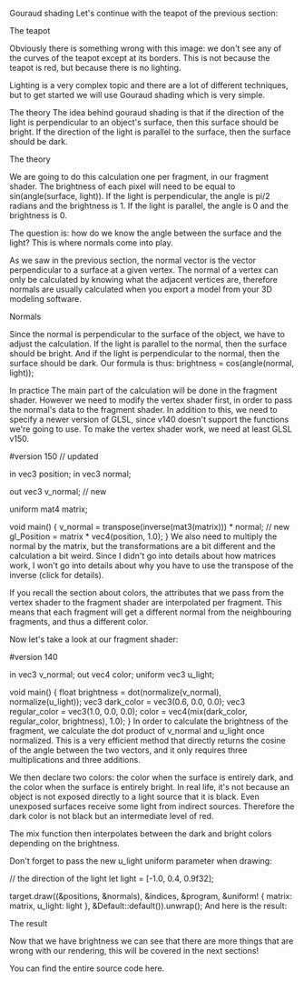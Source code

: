 Gouraud shading
Let's continue with the teapot of the previous section:

The teapot

Obviously there is something wrong with this image: we don't see any of the curves of the teapot except at its borders. This is not because the teapot is red, but because there is no lighting.

Lighting is a very complex topic and there are a lot of different techniques, but to get started we will use Gouraud shading which is very simple.

The theory
The idea behind gouraud shading is that if the direction of the light is perpendicular to an object's surface, then this surface should be bright. If the direction of the light is parallel to the surface, then the surface should be dark.

The theory

We are going to do this calculation one per fragment, in our fragment shader. The brightness of each pixel will need to be equal to sin(angle(surface, light)). If the light is perpendicular, the angle is pi/2 radians and the brightness is 1. If the light is parallel, the angle is 0 and the brightness is 0.

The question is: how do we know the angle between the surface and the light? This is where normals come into play.

As we saw in the previous section, the normal vector is the vector perpendicular to a surface at a given vertex. The normal of a vertex can only be calculated by knowing what the adjacent vertices are, therefore normals are usually calculated when you export a model from your 3D modeling software.

Normals

Since the normal is perpendicular to the surface of the object, we have to adjust the calculation. If the light is parallel to the normal, then the surface should be bright. And if the light is perpendicular to the normal, then the surface should be dark. Our formula is thus: brightness = cos(angle(normal, light));

In practice
The main part of the calculation will be done in the fragment shader. However we need to modify the vertex shader first, in order to pass the normal's data to the fragment shader. In addition to this, we need to specify a newer version of GLSL, since v140 doesn't support the functions we're going to use. To make the vertex shader work, we need at least GLSL v150.

#version 150      // updated

in vec3 position;
in vec3 normal;

out vec3 v_normal;      // new

uniform mat4 matrix;

void main() {
    v_normal = transpose(inverse(mat3(matrix))) * normal;       // new
    gl_Position = matrix * vec4(position, 1.0);
}
We also need to multiply the normal by the matrix, but the transformations are a bit different and the calculation a bit weird. Since I didn't go into details about how matrices work, I won't go into details about why you have to use the transpose of the inverse (click for details).

If you recall the section about colors, the attributes that we pass from the vertex shader to the fragment shader are interpolated per fragment. This means that each fragment will get a different normal from the neighbouring fragments, and thus a different color.

Now let's take a look at our fragment shader:

#version 140

in vec3 v_normal;
out vec4 color;
uniform vec3 u_light;

void main() {
    float brightness = dot(normalize(v_normal), normalize(u_light));
    vec3 dark_color = vec3(0.6, 0.0, 0.0);
    vec3 regular_color = vec3(1.0, 0.0, 0.0);
    color = vec4(mix(dark_color, regular_color, brightness), 1.0);
}
In order to calculate the brightness of the fragment, we calculate the dot product of v_normal and u_light once normalized. This is a very efficient method that directly returns the cosine of the angle between the two vectors, and it only requires three multiplications and three additions.

We then declare two colors: the color when the surface is entirely dark, and the color when the surface is entirely bright. In real life, it's not because an object is not exposed directly to a light source that it is black. Even unexposed surfaces receive some light from indirect sources. Therefore the dark color is not black but an intermediate level of red.

The mix function then interpolates between the dark and bright colors depending on the brightness.

Don't forget to pass the new u_light uniform parameter when drawing:


// the direction of the light
let light = [-1.0, 0.4, 0.9f32];

target.draw((&positions, &normals), &indices, &program,
            &uniform! { matrix: matrix, u_light: light },
            &Default::default()).unwrap();
And here is the result:

The result

Now that we have brightness we can see that there are more things that are wrong with our rendering, this will be covered in the next sections!

You can find the entire source code here.